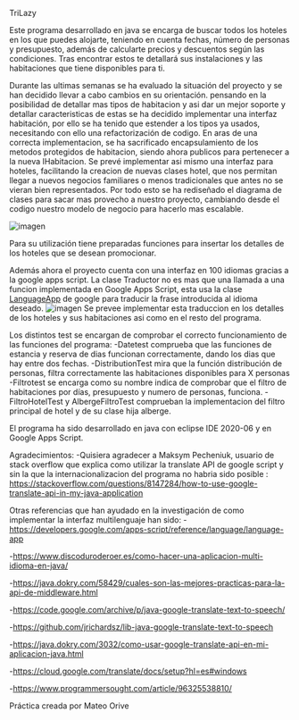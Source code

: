 TriLazy

Este programa desarrollado en java se encarga de buscar todos los hoteles en los que puedes alojarte, teniendo en cuenta fechas, número de personas y presupuesto, además de calcularte precios y descuentos según las condiciones. Tras encontrar estos te detallará sus instalaciones y las habitaciones que tiene disponibles para ti.


Durante las ultimas semanas se ha evaluado la situación del proyecto y se han decidido llevar a cabo cambios en su orientación. pensando en la posibilidad de detallar mas tipos de habitacion y asi dar un mejor soporte y detallar caracteristicas de estas se ha decidido implementar una interfaz habitación, por ello se ha tenido que estender a los tipos ya usados, necesitando con ello una refactorización de codigo. En aras de una correcta implementacion, se ha sacrificado encapsulamiento de los metodos protegidos de habitacion, siendo ahora publicos para pertenecer a la nueva IHabitacion. Se prevé implementar asi mismo una interfaz para hoteles, facilitando la creacion de nuevas clases hotel, que nos permitan llegar a nuevos negocios familiares o menos tradicionales que antes no se vieran bien representados. Por todo esto se ha rediseñado el diagrama de clases para sacar mas provecho a nuestro proyecto, cambiando desde el codigo nuestro modelo de negocio para hacerlo mas escalable.


![imagen](https://github.com/corvus-m/Practica1PrAv/blob/master/Diagramaclases.jpg)






Para su utilización tiene preparadas funciones para insertar los detalles de los hoteles que se desean promocionar.

Además ahora el proyecto cuenta con una interfaz en 100 idiomas gracias a la google apps script.
La clase Traductor no es mas que una llamada a una funcion implementada en Google Apps Script, esta usa la clase [LanguageApp](https://developers.google.com/apps-script/reference/language/language-app) de google para traducir la frase introducida al idioma deseado.
![imagen](https://github.com/corvus-m/Practica1PrAv/blob/master/traductor.jpeg)
Se prevee implementar esta traduccion en los detalles de los hoteles y sus habitaciones asi como en el resto del programa.

Los distintos test se encargan de comprobar el correcto funcionamiento de las funciones del programa:
  -Datetest comprueba que las funciones de estancia y reserva de dias funcionan correctamente, dando los dias que hay entre dos fechas.
  -DistributionTest mira que la función distribución de personas, filtra correctamente las habitaciones disponibles para X personas 
  -Filtrotest se encarga como su nombre indica de comprobar que el filtro de habitaciones por días, presupuesto y numero de personas, funciona.
  -FiltroHotelTest y AlbergeFiltroTest comprueban la implementacion del filtro principal de hotel y de su clase hija alberge.



El programa ha sido desarrollado en java con eclipse IDE 2020-06 y en Google Apps Script. 




Agradecimientos:
 -Quisiera agradecer a Maksym Pecheniuk, usuario de stack overflow que explica como utilizar la translate API de google script y sin la que la internacionalizacion del programa
  no habria sido posible : https://stackoverflow.com/questions/8147284/how-to-use-google-translate-api-in-my-java-application
  
 Otras referencias que han ayudado en la investigación de como implementar la interfaz multilenguaje han sido:
 -https://developers.google.com/apps-script/reference/language/language-app
 
 -https://www.discoduroderoer.es/como-hacer-una-aplicacion-multi-idioma-en-java/
 
 -https://java.dokry.com/58429/cuales-son-las-mejores-practicas-para-la-api-de-middleware.html
 
 -https://code.google.com/archive/p/java-google-translate-text-to-speech/
 
 -https://github.com/jrichardsz/lib-java-google-translate-text-to-speech
 
 -https://java.dokry.com/3032/como-usar-google-translate-api-en-mi-aplicacion-java.html
 
 -https://cloud.google.com/translate/docs/setup?hl=es#windows
 
 -https://www.programmersought.com/article/96325538810/
 
 



Práctica creada por Mateo Orive
